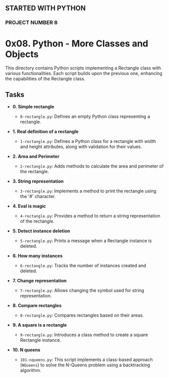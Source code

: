 ## STARTED WITH PYTHON
### PROJECT NUMBER 8

# 0x08. Python - More Classes and Objects

This directory contains Python scripts implementing a Rectangle class with various functionalities. Each script builds upon the previous one, enhancing the capabilities of the Rectangle class.

## Tasks

* **0. Simple rectangle**
  * `0-rectangle.py`: Defines an empty Python class representing a rectangle.

* **1. Real definition of a rectangle**
  * `1-rectangle.py`: Defines a Python class for a rectangle with width and height attributes, along with validation for their values.

* **2. Area and Perimeter**
  * `2-rectangle.py`: Adds methods to calculate the area and perimeter of the rectangle.

* **3. String representation**
  * `3-rectangle.py`: Implements a method to print the rectangle using the '#' character.

* **4. Eval is magic**
  * `4-rectangle.py`: Provides a method to return a string representation of the rectangle.

* **5. Detect instance deletion**
  * `5-rectangle.py`: Prints a message when a Rectangle instance is deleted.

* **6. How many instances**
  * `6-rectangle.py`: Tracks the number of instances created and deleted.

* **7. Change representation**
  * `7-rectangle.py`: Allows changing the symbol used for string representation.

* **8. Compare rectangles**
  * `8-rectangle.py`: Compares rectangles based on their areas.

* **9. A square is a rectangle**
  * `9-rectangle.py`: Introduces a class method to create a square Rectangle instance.

* **10. N queens**
  * `101-nqueens.py`: This script implements a class-based approach (`NQueens`) to solve the N-Queens problem using a backtracking algorithm.

